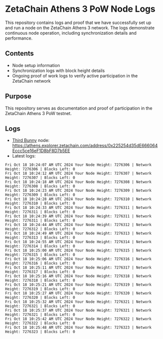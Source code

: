 # ZetaChain Athens 3 PoW Node Logs
This repository contains logs and proof that we have successfully set up and run a node on the ZetaChain Athens 3 network. The logs demonstrate continuous node operation, including synchronization details and performance.

## Contents
- Node setup information
- Synchronization logs with block height details
- Ongoing proof of work logs to verify active participation in the ZetaChain network

## Purpose
This repository serves as documentation and proof of participation in the ZetaChain Athens 3 PoW testnet.

## Logs

- [Third Bunny](https://thirdbunny.xyz/) node: https://athens.explorer.zetachain.com/address/0x225254d35dE666064Eccc5ce16eF1D8bF8D7b5EE
- Latest logs:
```
Fri Oct 18 10:24:07 AM UTC 2024 Your Node Height: 7276306 | Network Height: 7276306 | Blocks Left: 0
Fri Oct 18 10:24:12 AM UTC 2024 Your Node Height: 7276307 | Network Height: 7276307 | Blocks Left: 0
Fri Oct 18 10:24:18 AM UTC 2024 Your Node Height: 7276308 | Network Height: 7276308 | Blocks Left: 0
Fri Oct 18 10:24:23 AM UTC 2024 Your Node Height: 7276309 | Network Height: 7276309 | Blocks Left: 0
Fri Oct 18 10:24:28 AM UTC 2024 Your Node Height: 7276310 | Network Height: 7276310 | Blocks Left: 0
Fri Oct 18 10:24:33 AM UTC 2024 Your Node Height: 7276311 | Network Height: 7276311 | Blocks Left: 0
Fri Oct 18 10:24:39 AM UTC 2024 Your Node Height: 7276311 | Network Height: 7276311 | Blocks Left: 0
Fri Oct 18 10:24:44 AM UTC 2024 Your Node Height: 7276312 | Network Height: 7276312 | Blocks Left: 0
Fri Oct 18 10:24:49 AM UTC 2024 Your Node Height: 7276313 | Network Height: 7276313 | Blocks Left: 0
Fri Oct 18 10:24:55 AM UTC 2024 Your Node Height: 7276314 | Network Height: 7276314 | Blocks Left: 0
Fri Oct 18 10:25:00 AM UTC 2024 Your Node Height: 7276315 | Network Height: 7276315 | Blocks Left: 0
Fri Oct 18 10:25:06 AM UTC 2024 Your Node Height: 7276316 | Network Height: 7276316 | Blocks Left: 0
Fri Oct 18 10:25:11 AM UTC 2024 Your Node Height: 7276317 | Network Height: 7276317 | Blocks Left: 0
Fri Oct 18 10:25:16 AM UTC 2024 Your Node Height: 7276318 | Network Height: 7276318 | Blocks Left: 0
Fri Oct 18 10:25:21 AM UTC 2024 Your Node Height: 7276319 | Network Height: 7276319 | Blocks Left: 0
Fri Oct 18 10:25:27 AM UTC 2024 Your Node Height: 7276320 | Network Height: 7276320 | Blocks Left: 0
Fri Oct 18 10:25:32 AM UTC 2024 Your Node Height: 7276321 | Network Height: 7276321 | Blocks Left: 0
Fri Oct 18 10:25:37 AM UTC 2024 Your Node Height: 7276321 | Network Height: 7276321 | Blocks Left: 0
Fri Oct 18 10:25:42 AM UTC 2024 Your Node Height: 7276322 | Network Height: 7276322 | Blocks Left: 0
Fri Oct 18 10:25:48 AM UTC 2024 Your Node Height: 7276323 | Network Height: 7276323 | Blocks Left: 0
```
